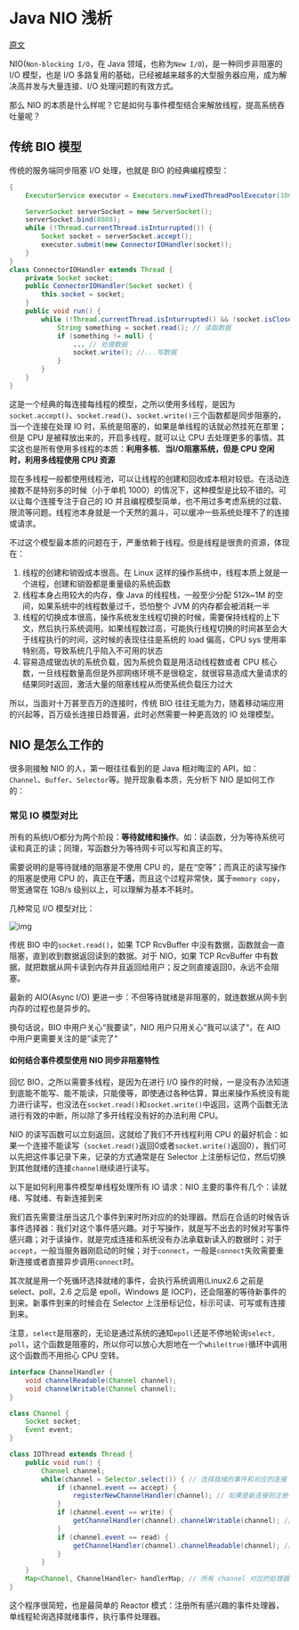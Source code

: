 # Java NIO 浅析

[原文](https://zhuanlan.zhihu.com/p/23488863)

NIO(`Non-blocking I/O`，在 Java 领域，也称为`New I/O`)，是一种同步非阻塞的 I/O 模型，也是 I/O 多路复用的基础，已经被越来越多的大型服务器应用，成为解决高并发与大量连接、I/O 处理问题的有效方式。

那么 NIO 的本质是什么样呢？它是如何与事件模型结合来解放线程，提高系统吞吐量呢？

## 传统 BIO 模型

传统的服务端同步阻塞 I/O 处理，也就是 BIO 的经典编程模型：
```java
{
    ExecutorService executor = Executors.newFixedThreadPoolExecutor(100);

    ServerSocket serverSocket = new ServerSocket();
    serverSocket.bind(8088);
    while (!Thread.currentThread.isInturrupted()) {
        Socket socket = serverSocket.accept();
        executor.submit(new ConnectorIOHandler(socket));
    }
}
class ConnectorIOHandler extends Thread {
    private Socket socket;
    public ConnectorIOHandler(Socket socket) {
        this.socket = socket;
    }
    public void run() {
        while (!Thread.currentThread.isInturrupted() && !socket.isClosed()) {
            String something = socket.read(); // 读取数据
            if (something != null) {
                ... // 处理数据
                socket.write(); //...写数据
            }
        }
    }
}
```
这是一个经典的每连接每线程的模型，之所以使用多线程，是因为`socket.accept()`、`socket.read()`、`socket.write()`三个函数都是同步阻塞的，当一个连接在处理 IO 时，系统是阻塞的，如果是单线程的话就必然挂死在那里；但是 CPU 是被释放出来的，开启多线程，就可以让 CPU 去处理更多的事情。其实这也是所有使用多线程的本质：**利用多核**、**当I/O阻塞系统，但是 CPU 空闲时，利用多线程使用 CPU 资源**

现在多线程一般都使用线程池，可以让线程的创建和回收成本相对较低。在活动连接数不是特别多的时候（小于单机 1000）的情况下，这种模型是比较不错的。可以让每个连接专注于自己的 IO 并且编程模型简单，也不用过多考虑系统的过载、限流等问题。线程池本身就是一个天然的漏斗，可以缓冲一些系统处理不了的连接或请求。

不过这个模型最本质的问题在于，严重依赖于线程。但是线程是很贵的资源，体现在：

1. 线程的创建和销毁成本很高。在 Linux 这样的操作系统中，线程本质上就是一个进程，创建和销毁都是重量级的系统函数
2. 线程本身占用较大的内存，像 Java 的线程栈，一般至少分配 512k~1M 的空间，如果系统中的线程数量过千，恐怕整个 JVM 的内存都会被消耗一半
3. 线程的切换成本很高，操作系统发生线程切换的时候，需要保持线程的上下文，然后执行系统调用。如果线程数过高，可能执行线程切换的时间甚至会大于线程执行的时间，这时候的表现往往是系统的 load 偏高，CPU sys 使用率特别高，导致系统几乎陷入不可用的状态
4. 容易造成锯齿状的系统负载，因为系统负载是用活动线程数或者 CPU 核心数，一旦线程数量高但是外部网络环境不是很稳定，就很容易造成大量请求的结果同时返回，激活大量的阻塞线程从而使系统负载压力过大

所以，当面对十万甚至百万的连接时，传统 BIO 往往无能为力，随着移动端应用的兴起等，百万级长连接日趋普遍，此时必然需要一种更高效的 IO 处理模型。

## NIO 是怎么工作的

很多刚接触 NIO 的人，第一眼往往看到的是 Java 相对晦涩的 API，如：`Channel`、`Buffer`、`Selector`等。抛开现象看本质，先分析下 NIO 是如何工作的：

### 常见 IO 模型对比

所有的系统I/O都分为两个阶段：**等待就绪和操作**。如：读函数，分为等待系统可读和真正的读；同理，写函数分为等待网卡可以写和真正的写。

需要说明的是等待就绪的阻塞是不使用 CPU 的，是在“空等”；而真正的读写操作的阻塞是使用 CPU 的，真正在**干活**，而且这个过程非常快，属于`memory copy`，带宽通常在 1GB/s 级别以上，可以理解为基本不耗时。

几种常见 I/O 模型对比：

![img](https://pic3.zhimg.com/80/v2-f47206d5b5e64448744b85eaf568f92d_720w.jpg)

传统 BIO 中的`socket.read()`，如果 TCP RcvBuffer 中没有数据，函数就会一直阻塞，直到收到数据返回读到的数据。对于 NIO，如果 TCP RcvBuffer 中有数据，就把数据从网卡读到内存并且返回给用户；反之则直接返回0，永远不会阻塞。

最新的 AIO(Async I/O) 更进一步：不但等待就绪是非阻塞的，就连数据从网卡到内存的过程也是异步的。

换句话说，BIO 中用户关心“我要读”，NIO 用户只用关心“我可以读了“，在 AIO 中用户更需要关注的是”读完了“

#### 如何结合事件模型使用 NIO 同步非阻塞特性

回忆 BIO，之所以需要多线程，是因为在进行 I/O 操作的时候，一是没有办法知道到底能不能写、能不能读，只能傻等，即使通过各种估算，算出来操作系统没有能力进行读写，也没法在`socket.read()`和`socket.write()`中返回，这两个函数无法进行有效的中断，所以除了多开线程没有好的办法利用 CPU。

NIO 的读写函数可以立刻返回，这就给了我们不开线程利用 CPU 的最好机会：如果一个连接不能读写（`socket.read()`返回0或者`socket.write()`返回0），我们可以先把这件事记录下来，记录的方式通常是在 Selector 上注册标记位，然后切换到其他就绪的连接`channel`继续进行读写。

以下是如何利用事件模型单线程处理所有 IO 请求：NIO 主要的事件有几个：读就绪、写就绪、有新连接到来

我们首先需要注册当这几个事件到来时所对应的的处理器。然后在合适的时候告诉事件选择器：我们对这个事件感兴趣。对于写操作，就是写不出去的时候对写事件感兴趣；对于读操作，就是完成连接和系统没有办法承载新读入的数据时；对于`accept`，一般当服务器刚启动的时候；对于`connect`，一般是`connect`失败需要重新连接或者直接异步调用`connect`时。

其次就是用一个死循环选择就绪的事件，会执行系统调用(Linux2.6 之前是 select、poll，2.6 之后是 epoll，Windows 是 IOCP)，还会阻塞的等待新事件的到来。新事件到来的时候会在 Selector 上注册标记位，标示可读、可写或有连接到来。

注意，`select`是阻塞的，无论是通过系统的通知`epoll`还是不停地轮询`select, poll`，这个函数是阻塞的，所以你可以放心大胆地在一个`while(true)`循环中调用这个函数而不用担心 CPU 空转。
```java
interface ChannelHandler {
    void channelReadable(Channel channel);
    void channelWritable(Channel channel);
}

class Channel {
    Socket socket;
    Event event;
}

class IOThread extends Thread {
    public void run() {
        Channel channel;
        while(channel = Selector.select()) { // 选择就绪的事件和对应的连接
            if (channel.event == accept) {
                registerNewChannelHandler(channel); // 如果是新连接则注册一个新的读写处理器
            }
            if (channel.event == write) {
                getChannelHandler(channel).channelWritable(channel); // 如果可写，则执行写事件
            }
            if (channel.event == read) {
                getChannelHandler(channel).channelReadable(channel); // 如果可读则执行读事件
            }
        }
    }
    Map<Channel, ChannelHandler> handlerMap; // 所有 channel 对应的处理器
}
```
这个程序很简短，也是最简单的 Reactor 模式：注册所有感兴趣的事件处理器，单线程轮询选择就绪事件，执行事件处理器。

